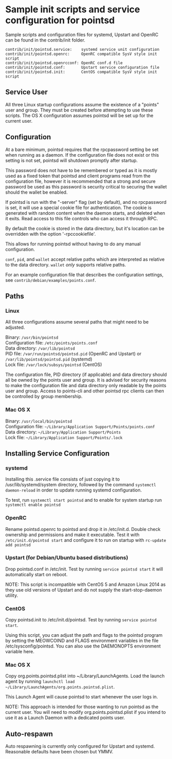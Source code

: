 Sample init scripts and service configuration for pointsd
==========================================================

Sample scripts and configuration files for systemd, Upstart and OpenRC
can be found in the contrib/init folder.

    contrib/init/pointsd.service:    systemd service unit configuration
    contrib/init/pointsd.openrc:     OpenRC compatible SysV style init script
    contrib/init/pointsd.openrcconf: OpenRC conf.d file
    contrib/init/pointsd.conf:       Upstart service configuration file
    contrib/init/pointsd.init:       CentOS compatible SysV style init script

Service User
---------------------------------

All three Linux startup configurations assume the existence of a "points" user
and group.  They must be created before attempting to use these scripts.
The OS X configuration assumes pointsd will be set up for the current user.

Configuration
---------------------------------

At a bare minimum, pointsd requires that the rpcpassword setting be set
when running as a daemon.  If the configuration file does not exist or this
setting is not set, pointsd will shutdown promptly after startup.

This password does not have to be remembered or typed as it is mostly used
as a fixed token that pointsd and client programs read from the configuration
file, however it is recommended that a strong and secure password be used
as this password is security critical to securing the wallet should the
wallet be enabled.

If pointsd is run with the "-server" flag (set by default), and no rpcpassword is set,
it will use a special cookie file for authentication. The cookie is generated with random
content when the daemon starts, and deleted when it exits. Read access to this file
controls who can access it through RPC.

By default the cookie is stored in the data directory, but it's location can be overridden
with the option '-rpccookiefile'.

This allows for running pointsd without having to do any manual configuration.

`conf`, `pid`, and `wallet` accept relative paths which are interpreted as
relative to the data directory. `wallet` *only* supports relative paths.

For an example configuration file that describes the configuration settings,
see `contrib/debian/examples/points.conf`.

Paths
---------------------------------

### Linux

All three configurations assume several paths that might need to be adjusted.

Binary:              `/usr/bin/pointsd`  
Configuration file:  `/etc/points/points.conf`  
Data directory:      `/var/lib/pointsd`  
PID file:            `/var/run/pointsd/pointsd.pid` (OpenRC and Upstart) or `/var/lib/pointsd/pointsd.pid` (systemd)  
Lock file:           `/var/lock/subsys/pointsd` (CentOS)  

The configuration file, PID directory (if applicable) and data directory
should all be owned by the points user and group.  It is advised for security
reasons to make the configuration file and data directory only readable by the
points user and group.  Access to points-cli and other pointsd rpc clients
can then be controlled by group membership.

### Mac OS X

Binary:              `/usr/local/bin/pointsd`  
Configuration file:  `~/Library/Application Support/Points/points.conf`  
Data directory:      `~/Library/Application Support/Points`  
Lock file:           `~/Library/Application Support/Points/.lock`  

Installing Service Configuration
-----------------------------------

### systemd

Installing this .service file consists of just copying it to
/usr/lib/systemd/system directory, followed by the command
`systemctl daemon-reload` in order to update running systemd configuration.

To test, run `systemctl start pointsd` and to enable for system startup run
`systemctl enable pointsd`

### OpenRC

Rename pointsd.openrc to pointsd and drop it in /etc/init.d.  Double
check ownership and permissions and make it executable.  Test it with
`/etc/init.d/pointsd start` and configure it to run on startup with
`rc-update add pointsd`

### Upstart (for Debian/Ubuntu based distributions)

Drop pointsd.conf in /etc/init.  Test by running `service pointsd start`
it will automatically start on reboot.

NOTE: This script is incompatible with CentOS 5 and Amazon Linux 2014 as they
use old versions of Upstart and do not supply the start-stop-daemon utility.

### CentOS

Copy pointsd.init to /etc/init.d/pointsd. Test by running `service pointsd start`.

Using this script, you can adjust the path and flags to the pointsd program by
setting the MEOWCOIND and FLAGS environment variables in the file
/etc/sysconfig/pointsd. You can also use the DAEMONOPTS environment variable here.

### Mac OS X

Copy org.points.pointsd.plist into ~/Library/LaunchAgents. Load the launch agent by
running `launchctl load ~/Library/LaunchAgents/org.points.pointsd.plist`.

This Launch Agent will cause pointsd to start whenever the user logs in.

NOTE: This approach is intended for those wanting to run pointsd as the current user.
You will need to modify org.points.pointsd.plist if you intend to use it as a
Launch Daemon with a dedicated points user.

Auto-respawn
-----------------------------------

Auto respawning is currently only configured for Upstart and systemd.
Reasonable defaults have been chosen but YMMV.

